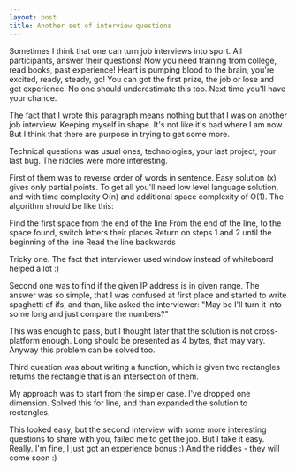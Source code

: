 ```yaml
---
layout: post
title: Another set of interview questions
---
```


Sometimes I think that one can turn job interviews into sport. All participants, answer their questions! Now you need training from college, read books, past experience! Heart is pumping blood to the brain, you're excited, ready, steady, go! You can got the first prize, the job or lose and get experience. No one should underestimate this too. Next time you'll have your chance.

The fact that I wrote this paragraph means nothing but that I was on another job interview. Keeping myself in shape. It's not like it's bad where I am now. But I think that there are purpose in trying to get some more.

Technical questions was usual ones, technologies, your last project, your last bug. The riddles were more interesting.

First of them was to reverse order of words in sentence. Easy solution (x) gives only partial points. To get all you'll need low level language solution, and with time complexity O(n) and additional space complexity of O(1). The algorithm should be like this:

Find the first space from the end of the line
From the end of the line, to the space found, switch letters their places
Return on steps 1 and 2 until the beginning of the line
Read the line backwards

Tricky one. The fact that interviewer used window instead of whiteboard helped a lot :)

Second one was to find if the given IP address is in given range. The answer was so simple, that I was confused at first place and started to write spaghetti of ifs, and than, like asked the interviewer: "May be I'll turn it into some long and just compare the numbers?"

This was enough to pass, but I thought later that the solution is not cross-platform enough. Long should be presented as 4 bytes, that may vary. Anyway this problem can be solved too.

Third question was about writing a function, which is given two rectangles returns the rectangle that is an intersection of them.

My approach was to start from the simpler case. I've dropped one dimension. Solved this for line, and than expanded the solution to rectangles.

This looked easy, but the second interview with some more interesting questions to share with you, failed me to get the job. But I take it easy. Really. I'm fine, I just got an experience bonus :) And the riddles - they will come soon :)
